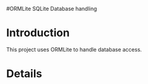 #ORMLite SQLite Database handling

# Introduction #

This project uses ORMLite to handle database access.


# Details #